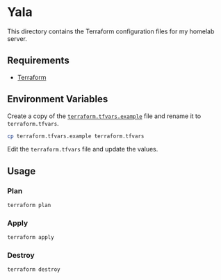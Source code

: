 # Yala

This directory contains the Terraform configuration files for my homelab server.

## Requirements

- [Terraform](https://developer.hashicorp.com/terraform/install)

## Environment Variables

Create a copy of the [`terraform.tfvars.example`](./terraform.tfvars.example) file and rename it to `terraform.tfvars`.

```bash
cp terraform.tfvars.example terraform.tfvars
```

Edit the `terraform.tfvars` file and update the values.

## Usage

### Plan

```bash
terraform plan
```

### Apply

```bash
terraform apply
```

### Destroy

```bash
terraform destroy
```

